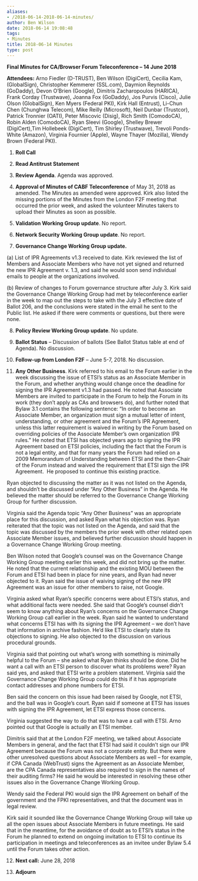 ```yaml
---
aliases:
- /2018-06-14-2018-06-14-minutes/
author: Ben Wilson
date: 2018-06-14 19:08:48
tags:
- Minutes
title: 2018-06-14 Minutes
type: post
---
```


**Final Minutes for CA/Browser Forum Teleconference – 14 June 2018**

**Attendees:** Arno Fiedler (D-TRUST), Ben Wilson (DigiCert), Cecilia Kam, (GlobalSign), Christopher Kemmerer (SSL.com), Daymion Reynolds (GoDaddy), Devon O’Brien (Google), Dimitris Zacharopoulos (HARICA), Frank Corday (Trustwave), Joanna Fox (GoDaddy), Jos Purvis (Cisco), Julie Olson (GlobalSign), Ken Myers (Federal PKI), Kirk Hall (Entrust), Li-Chun Chen (Chunghwa Telecom), Mike Reilly (Microsoft), Neil Dunbar (Trustcor), Patrick Tronnier (OATI), Peter Miscovic (Disig), Rich Smith (ComodoCA), Robin Alden (ComodoCA), Ryan Sleevi (Google), Shelley Brewer (DigiCert),Tim Hollebeek (DigiCert), Tim Shirley (Trustwave), Trevoli Ponds-White (Amazon), Virginia Fournier (Apple), Wayne Thayer (Mozilla), Wendy Brown (Federal PKI).

1. **Roll Call**

1. **Read Antitrust Statement**

1. **Review Agenda**. Agenda was approved.

1. **Approval of Minutes of CABF Teleconference** of May 31, 2018 as amended. The Minutes as amended were approved. Kirk also listed the missing portions of the Minutes from the London F2F meeting that occurred the prior week, and asked the volunteer Minutes takers to upload their Minutes as soon as possible.

1. **Validation Working Group update**. No report.

1. **Network Security Working Group update**. No report.

1. **Governance Change Working Group update.**

(a) List of IPR Agreements v1.3 received to date. Kirk reviewed the list of Members and Associate Members who have not yet signed and returned the new IPR Agreement v. 1.3, and said he would soon send individual emails to people at the organizations involved.

(b) Review of changes to Forum governance structure after July 3. Kirk said the Governance Change Working Group had met by teleconference earlier in the week to map out the steps to take with the July 3 effective date of Ballot 206, and the conclusions were stated in the email he sent to the Public list. He asked if there were comments or questions, but there were none.

8. **Policy Review Working Group update**. No update.

1. **Ballot Status** – Discussion of ballots (See Ballot Status table at end of Agenda). No discussion.

1. **Follow-up from London F2F** – June 5-7, 2018. No discussion.

1. **Any Other Business**. Kirk referred to his email to the Forum earlier in the week discussing the issue of ETSI’s status as an Associate Member in the Forum, and whether anything would change once the deadline for signing the IPR Agreement v1.3 had passed. He noted that Associate Members are invited to participate in the Forum to help the Forum in its work (they don’t apply as CAs and browsers do), and further noted that Bylaw 3.1 contains the following sentence: “In order to become an Associate Member, an organization must sign a mutual letter of intent, understanding, or other agreement and the Forum’s IPR Agreement, unless this latter requirement is waived in writing by the Forum based on overriding policies of the Associate Member’s own organization IPR rules.” He noted that ETSI has objected years ago to signing the IPR Agreement based on ETSI policies, including the fact that the Forum is not a legal entity, and that for many years the Forum had relied on a 2009 Memorandum of Understanding between ETSI and the then-Chair of the Forum instead and waived the requirement that ETSI sign the IPR Agreement.  He proposed to continue this existing practice.

Ryan objected to discussing the matter as it was not listed on the Agenda, and shouldn’t be discussed under “Any Other Business” in the Agenda. He believed the matter should be referred to the Governance Change Working Group for further discussion.

Virginia said the Agenda topic “Any Other Business” was an appropriate place for this discussion, and asked Ryan what his objection was. Ryan reiterated that the topic was not listed on the Agenda, and said that the topic was discussed by the members the prior week with other related open Associate Member issues, and believed further discussion should happen in a Governance Change Working Group meeting.

Ben Wilson noted that Google’s counsel was on the Governance Change Working Group meeting earlier this week, and did not bring up the matter. He noted that the current relationship and the existing MOU between the Forum and ETSI had been in place for nine years, and Ryan had never objected to it. Ryan said the issue of waiving signing of the new IPR Agreement was an issue for other members to raise, not Google.

Virginia asked what Ryan’s specific concerns were about ETSI’s status, and what additional facts were needed. She said that Google’s counsel didn’t seem to know anything about Ryan’s concerns on the Governance Change Working Group call earlier in the week. Ryan said he wanted to understand what concerns ETSI has with its signing the IPR Agreement – we don’t have that information in archive fashion. He’d like ETSI to clearly state its objections to signing. He also objected to the discussion on various procedural grounds.

Virginia said that pointing out what’s wrong with something is minimally helpful to the Forum – she asked what Ryan thinks should be done. Did he want a call with an ETSI person to discover what its problems were? Ryan said yes, and asked that ETSI write a problem statement. Virginia said the Governance Change Working Group could do this if it has appropriate contact addresses and phone numbers for ETSI.

Ben said the concern on this issue had been raised by Google, not ETSI, and the ball was in Google’s court. Ryan said if someone at ETSI has issues with signing the IPR Agreement, let ETSI express those concerns.

Virginia suggested the way to do that was to have a call with ETSI. Arno pointed out that Google is actually an ETSI member.

Dimitris said that at the London F2F meeting, we talked about Associate Members in general, and the fact that ETSI had said it couldn’t sign our IPR Agreement because the Forum was not a corporate entity. But there were other unresolved questions about Associate Members as well – for example, if CPA Canada (WebTrust) signs the Agreement as an Associate Member, are the CPA Canada representatives also required to sign in the names of their auditing firms? He said he would be interested in resolving these other issues also in the Governance Change Working Group.

Wendy said the Federal PKI would sign the IPR Agreement on behalf of the government and the FPKI representatives, and that the document was in legal review.

Kirk said it sounded like the Governance Change Working Group will take up all the open issues about Associate Members in future meetings. He said that in the meantime, for the avoidance of doubt as to ETSI’s status in the Forum he planned to extend on ongoing invitation to ETSI to continue its participation in meetings and teleconferences as an invitee under Bylaw 5.4 until the Forum takes other action.

12. **Next call:** June 28, 2018

01. **Adjourn**